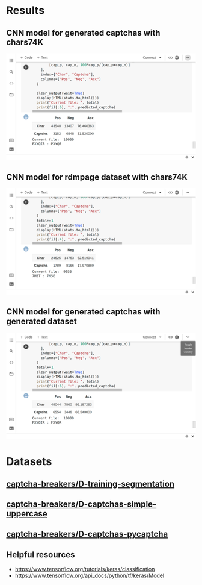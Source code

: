 # Results

## CNN model for generated captchas with **chars74K**
<img src="./help/2.png" />

## CNN model for **rdmpage** dataset with **chars74K**
<img src="./help/3.png" />

## CNN model for generated captchas with generated dataset
<img src="./help/1.png" />

# Datasets

## [captcha-breakers/D-training-segmentation](https://github.com/captcha-breakers/D-training-segmentation)

## [captcha-breakers/D-captchas-simple-uppercase](https://github.com/captcha-breakers/D-captchas-simple-uppercase)

## [captcha-breakers/D-captchas-pycaptcha](https://github.com/captcha-breakers/D-captchas-pycaptcha)

## Helpful resources
 - https://www.tensorflow.org/tutorials/keras/classification
 - https://www.tensorflow.org/api_docs/python/tf/keras/Model
